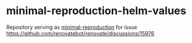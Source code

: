# minimal-reproduction-helm-values

Repository serving as 
[minimal-reproduction](https://github.com/renovatebot/renovate/blob/main/docs/development/minimal-reproductions.md) 
for issue https://github.com/renovatebot/renovate/discussions/15976

